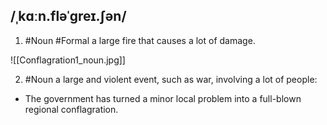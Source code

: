 ## /ˌkɑːn.fləˈɡreɪ.ʃən/
1. #Noun #Formal
a large fire that causes a lot of damage.

![[Conflagration1_noun.jpg]]

2. #Noun
a large and violent event, such as war, involving a lot of people:

- The government has turned a minor local problem into a full-blown regional conflagration.
